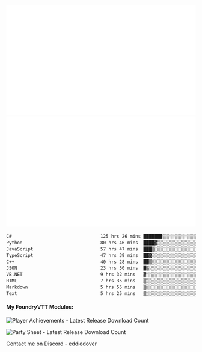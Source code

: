 
![](https://raw.githubusercontent.com/eddiedover/ghstats/master/generated/overview.svg)
![](https://raw.githubusercontent.com/eddiedover/ghstats/master/generated/languages.svg)

<!--START_SECTION:waka-->

```txt
C#                                 125 hrs 26 mins ███████░░░░░░░░░░░░░░░░░░   28.40 %
Python                             80 hrs 46 mins  ████▓░░░░░░░░░░░░░░░░░░░░   18.28 %
JavaScript                         57 hrs 47 mins  ███▒░░░░░░░░░░░░░░░░░░░░░   13.08 %
TypeScript                         47 hrs 39 mins  ██▓░░░░░░░░░░░░░░░░░░░░░░   10.79 %
C++                                40 hrs 28 mins  ██▒░░░░░░░░░░░░░░░░░░░░░░   09.16 %
JSON                               23 hrs 50 mins  █▒░░░░░░░░░░░░░░░░░░░░░░░   05.40 %
VB.NET                             9 hrs 32 mins   ▓░░░░░░░░░░░░░░░░░░░░░░░░   02.16 %
HTML                               7 hrs 35 mins   ▒░░░░░░░░░░░░░░░░░░░░░░░░   01.72 %
Markdown                           5 hrs 55 mins   ▒░░░░░░░░░░░░░░░░░░░░░░░░   01.34 %
Text                               5 hrs 25 mins   ▒░░░░░░░░░░░░░░░░░░░░░░░░   01.23 %
```

<!--END_SECTION:waka-->

#### My FoundryVTT Modules:

  ![Player Achievements - Latest Release Download Count](https://img.shields.io/badge/dynamic/json?label=Player%20Achievements%20-%20Downloads@latest&query=assets%5B1%5D.download_count&url=https%3A%2F%2Fapi.github.com%2Frepos%2FEddieDover%2Ffvtt-player-achievements%2Freleases%2Flatest)

  ![Party Sheet - Latest Release Download Count](https://img.shields.io/badge/dynamic/json?label=Party%20Sheet%20-%20Downloads@latest&query=assets%5B1%5D.download_count&url=https%3A%2F%2Fapi.github.com%2Frepos%2FEddieDover%2Ffvtt-party-sheet%2Freleases%2Flatest)

<a rel="me" href="https://techhub.social/@EddieDover"></a>

Contact me on Discord - eddiedover
